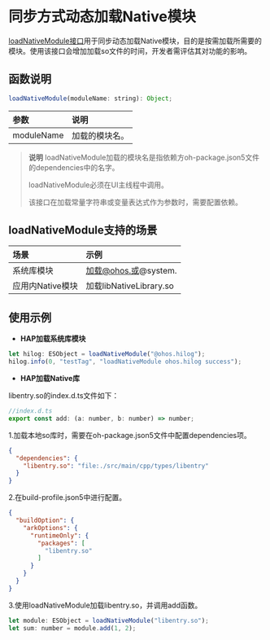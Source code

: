 # 同步方式动态加载Native模块

[loadNativeModule接口](../reference/common/js-apis-common-load-native-module.md)用于同步动态加载Native模块，目的是按需加载所需要的模块。使用该接口会增加加载so文件的时间，开发者需评估其对功能的影响。

## 函数说明

```js
loadNativeModule(moduleName: string): Object;
```

| 参数            | 说明          |
| :------------- | :----------------------------- |
| moduleName            | 加载的模块名。       |

> **说明**
> loadNativeModule加载的模块名是指依赖方oh-package.json5文件的dependencies中的名字。
>
> loadNativeModule必须在UI主线程中调用。
>
> 该接口在加载常量字符串或变量表达式作为参数时，需要配置依赖。

## loadNativeModule支持的场景

| 场景            | 示例           | 
| :------------- | :----------------------------- | 
| 系统库模块        | 加载@ohos.或@system.        | 
| 应用内Native模块	| 加载libNativeLibrary.so |

## 使用示例

- **HAP加载系统库模块**

```js
let hilog: ESObject = loadNativeModule("@ohos.hilog");
hilog.info(0, "testTag", "loadNativeModule ohos.hilog success");
```

- **HAP加载Native库**

libentry.so的index.d.ts文件如下：

```javascript
//index.d.ts
export const add: (a: number, b: number) => number;
```

1.加载本地so库时，需要在oh-package.json5文件中配置dependencies项。

```json
{
  "dependencies": {
    "libentry.so": "file:./src/main/cpp/types/libentry"
  }
}
```

2.在build-profile.json5中进行配置。

```json
{
  "buildOption": {
    "arkOptions": {
      "runtimeOnly": {
        "packages": [
          "libentry.so"
        ]
      }
    }
  }
}
```

3.使用loadNativeModule加载libentry.so，并调用add函数。

```js
let module: ESObject = loadNativeModule("libentry.so");
let sum: number = module.add(1, 2);
```
